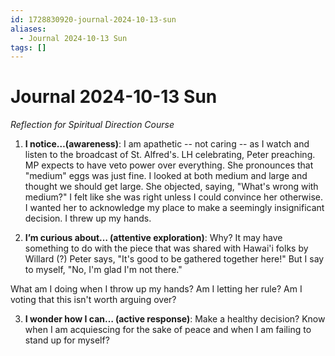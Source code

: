 ```yaml
---
id: 1728830920-journal-2024-10-13-sun
aliases:
  - Journal 2024-10-13 Sun
tags: []
---
```


# Journal 2024-10-13 Sun

_Reflection for Spiritual Direction Course_

1. **I notice…(awareness)**: I am apathetic -- not caring -- as I watch and listen to the broadcast of St. Alfred's. LH celebrating, Peter preaching. MP expects to have veto power over everything. She pronounces that "medium" eggs was just fine. I looked at both medium and large and thought we should get large. She objected, saying, "What's wrong with medium?" I felt like she was right unless I could convince her otherwise. I wanted her to acknowledge my place to make a seemingly insignificant decision. I threw up my hands.

2. **I’m curious about… (attentive exploration)**: Why? It may have something to do with the piece that was shared with Hawai'i folks by Willard (?) Peter says, "It's good to be gathered together here!" But I say to myself, "No, I'm glad I'm not there."

What am I doing when I throw up my hands? Am I letting her rule? Am I voting that this isn't worth arguing over?

3. **I wonder how I can… (active response)**: Make a healthy decision? Know when I am acquiescing for the sake of peace and when I am failing to stand up for myself?
